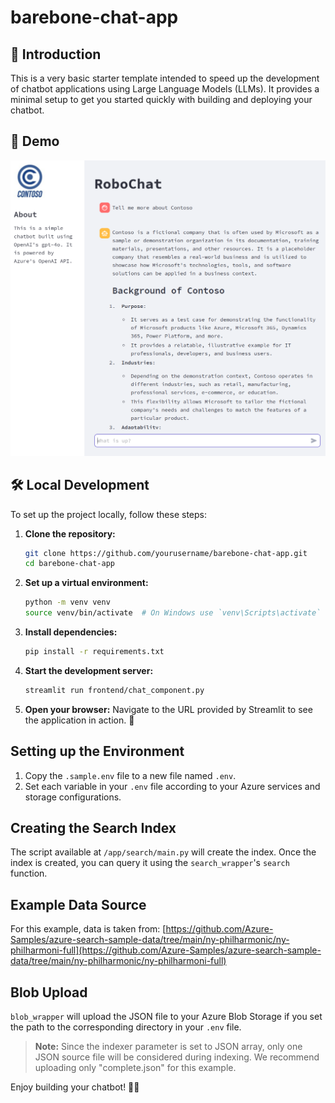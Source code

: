 # barebone-chat-app

## 🚀 Introduction
This is a very basic starter template intended to speed up the development of chatbot applications using Large Language Models (LLMs). It provides a minimal setup to get you started quickly with building and deploying your chatbot.

## 📸 Demo
![Demo](image.png)

## 🛠️ Local Development
To set up the project locally, follow these steps:

1. **Clone the repository:**
    ```bash
    git clone https://github.com/yourusername/barebone-chat-app.git
    cd barebone-chat-app
    ```

2. **Set up a virtual environment:**
    ```bash
    python -m venv venv
    source venv/bin/activate  # On Windows use `venv\Scripts\activate`
    ```

3. **Install dependencies:**
    ```bash
    pip install -r requirements.txt
    ```

4. **Start the development server:**
    ```bash
    streamlit run frontend/chat_component.py
    ```

5. **Open your browser:**
    Navigate to the URL provided by Streamlit to see the application in action. 🚀

## Setting up the Environment

1. Copy the `.sample.env` file to a new file named `.env`.
2. Set each variable in your `.env` file according to your Azure services and storage configurations.

## Creating the Search Index

The script available at `/app/search/main.py` will create the index. Once the index is created, you can query it using the `search_wrapper`'s `search` function.

## Example Data Source

For this example, data is taken from:
[https://github.com/Azure-Samples/azure-search-sample-data/tree/main/ny-philharmonic/ny-philharmoni-full](https://github.com/Azure-Samples/azure-search-sample-data/tree/main/ny-philharmonic/ny-philharmoni-full)

## Blob Upload

`blob_wrapper` will upload the JSON file to your Azure Blob Storage if you set the path to the corresponding directory in your `.env` file. 
> **Note:** Since the indexer parameter is set to JSON array, only one JSON source file will be considered during indexing. We recommend uploading only "complete.json" for this example.

Enjoy building your chatbot! 🤖✨